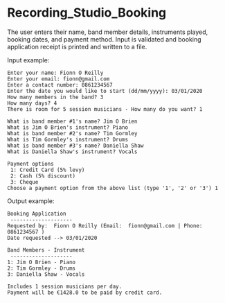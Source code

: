 # Recording_Studio_Booking

The user enters their name, band member details, instruments played, booking dates, and payment method.
Input is validated and booking application receipt is printed and written to a file.

Input example:

```
Enter your name: Fionn O Reilly
Enter your email: fionn@gmail.com
Enter a contact number: 0861234567
Enter the date you would like to start (dd/mm/yyyy): 03/01/2020
How many members in the band? 3
How many days? 4
There is room for 5 session musicians - How many do you want? 1

What is band member #1's name? Jim O Brien
What is Jim O Brien's instrument? Piano
What is band member #2's name? Tim Gormley
What is Tim Gormley's instrument? Drums
What is band member #3's name? Daniella Shaw
What is Daniella Shaw's instrument? Vocals

Payment options
 1: Credit Card (5% levy)
 2: Cash (5% discount)
 3: Cheque
Choose a payment option from the above list (type '1', '2' or '3') 1
```

Output example:

```
Booking Application
 -------------------- 
Requested by:  Fionn O Reilly (Email:  fionn@gmail.com | Phone: 0861234567 )
Date requested --> 03/01/2020 

Band Members - Instrument
 --------------------
1: Jim O Brien - Piano
2: Tim Gormley - Drums
3: Daniella Shaw - Vocals

Includes 1 session musicians per day.
Payment will be €1428.0 to be paid by credit card.
```
